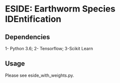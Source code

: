 # ESIDE: Earthworm Species IDEntification

## Dependencies

1- Python 3.6; 
2- Tensorflow;
3-Scikit Learn

## Usage
Please see eside_with_weights.py.

